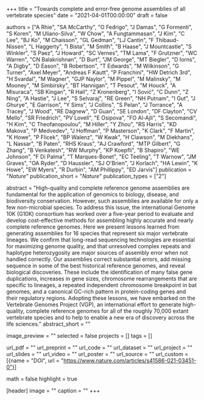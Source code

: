 +++
title = "Towards complete and error-free genome assemblies of all vertebrate species"
date = "2021-04-01T00:00:00"
draft = false

authors = ["A Rhie", "SA McCarthy", "O Fedrigo", "J Damas", "G Formenti", "S Koren", "M Uliano-Silva", "W Chow", "A Fungtammasan", "J Kim", "C Lee", "BJ Ko", "M Chaisson", "GL Gedman", "LJ Cantin", "F Thibaud-Nissen", "L Haggerty", "I Bista", "M Smith", "B Haase", "J Mountcastle", "S Winkler", "S Paez", "J Howard", "SC Vernes", "TM Lama", "F Grutzner", "WC Warren", "CN Balakrishnan", "D Burt", "JM George", "MT Biegler", "D Iorns", "A Digby", "D Eason", "B Robertson", "T Edwards", "M Wilkinson", "G Turner", "Axel Meyer", "Andreas F Kautt", "P Franchini", "HW Detrich 3rd", "H Svardal", "M Wagner", "GJP Naylor", "M Pippel", "M Malinsky", "M Mooney", "M Simbirsky", "BT Hannigan", "T Pesout", "M Houck", "A Misuraca", "SB Kingan", "R Hall", "Z Kronenberg", "I Sović", "C Dunn", "Z Ning", "A Hastie", "J Lee", "S Selvaraj", "RE Green", "NH Putnam", "I Gut", "J Ghurye", "E Garrison", "Y Sims", "J Collins", "S Pelan", "J Torrance", "A Tracey", "J Wood", "RE Dagnew", "D Guan", "SE London", "DF Clayton", "CV Mello", "SR Friedrich", "PV Lovell", "E Osipova", "FO Al-Ajli", "S Secomandi", "H Kim", "C Theofanopoulou", "M Hiller", "Y Zhou", "RS Harris", "KD Makova", "P Medvedev", "J Hoffman", "P Masterson", "K Clark", "F Martin", "K Howe", "P Flicek", "BP Walenz", "W Kwak", "H Clawson", "M Diekhans", "L Nassar", "B Paten", "RHS Kraus", "AJ Crawford", "MTP Gilbert", "G Zhang", "B Venkatesh", "RW Murphy", "KP Koepfli", "B Shapiro", "WE Johnson", "F Di Palma", "T Marques-Bonet", "EC Teeling", "T Warnow", "JM Graves", "OA Ryder", "D Haussler", "SJ O'Brien", "J Korlach", "HA Lewin", "K Howe", "EW Myers", "R Durbin", "AM Phillippy", "ED Jarvis"]
publication = "_Nature_"
publication_short = "_Nature_"
publication_types = ["2"]

abstract = "High-quality and complete reference genome assemblies are fundamental for the application of genomics to biology, disease, and biodiversity conservation. However, such assemblies are available for only a few non-microbial species. To address this issue, the international Genome 10K (G10K) consortium has worked over a five-year period to evaluate and develop cost-effective methods for assembling highly accurate and nearly complete reference genomes. Here we present lessons learned from generating assemblies for 16 species that represent six major vertebrate lineages. We confirm that long-read sequencing technologies are essential for maximizing genome quality, and that unresolved complex repeats and haplotype heterozygosity are major sources of assembly error when not handled correctly. Our assemblies correct substantial errors, add missing sequence in some of the best historical reference genomes, and reveal biological discoveries. These include the identification of many false gene duplications, increases in gene sizes, chromosome rearrangements that are specific to lineages, a repeated independent chromosome breakpoint in bat genomes, and a canonical GC-rich pattern in protein-coding genes and their regulatory regions. Adopting these lessons, we have embarked on the Vertebrate Genomes Project (VGP), an international effort to generate high-quality, complete reference genomes for all of the roughly 70,000 extant vertebrate species and to help to enable a new era of discovery across the life sciences."
abstract_short = ""

image_preview = ""
selected = false
projects = []
tags = []

url_pdf = ""
url_preprint = ""
url_code = ""
url_dataset = ""
url_project = ""
url_slides = ""
url_video = ""
url_poster = ""
url_source = ""
url_custom = [{name = "DOI", url = "https://www.nature.com/articles/s41586-021-03451-0"}]

math = false
highlight = true

[header]
image = ""
caption = ""
+++
